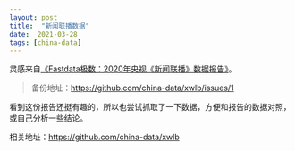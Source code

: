 ```yaml
---
layout: post
title:  "新闻联播数据"
date:  2021-03-28
tags: [china-data]
---
```


灵感来自[《Fastdata极数：2020年央视《新闻联播》数据报告》](http://www.ifastdata.com/article/index/id/219/cid/2)。
> 备份地址：https://github.com/china-data/xwlb/issues/1

看到这份报告还挺有趣的，所以也尝试抓取了一下数据，方便和报告的数据对照，或自己分析一些结论。

相关地址：https://github.com/china-data/xwlb
